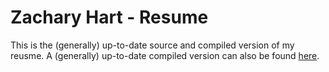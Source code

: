 # Zachary Hart - Resume

This is the (generally) up-to-date source and compiled version of my reusme. A (generally) up-to-date compiled version can also be found [here](https://www.csh.rit.edu/~zach/Zachary%20Hart%20-%20Resume.pdf).

